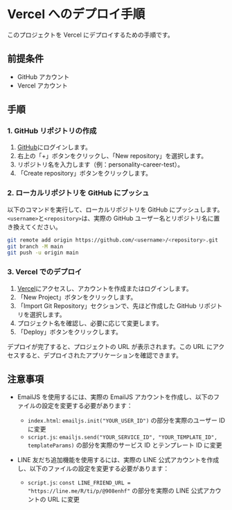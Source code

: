 # Vercel へのデプロイ手順

このプロジェクトを Vercel にデプロイするための手順です。

## 前提条件

- GitHub アカウント
- Vercel アカウント

## 手順

### 1. GitHub リポジトリの作成

1. [GitHub](https://github.com/)にログインします。
2. 右上の「+」ボタンをクリックし、「New repository」を選択します。
3. リポジトリ名を入力します（例：personality-career-test）。
4. 「Create repository」ボタンをクリックします。

### 2. ローカルリポジトリを GitHub にプッシュ

以下のコマンドを実行して、ローカルリポジトリを GitHub にプッシュします。
`<username>`と`<repository>`は、実際の GitHub ユーザー名とリポジトリ名に置き換えてください。

```bash
git remote add origin https://github.com/<username>/<repository>.git
git branch -M main
git push -u origin main
```

### 3. Vercel でのデプロイ

1. [Vercel](https://vercel.com/)にアクセスし、アカウントを作成またはログインします。
2. 「New Project」ボタンをクリックします。
3. 「Import Git Repository」セクションで、先ほど作成した GitHub リポジトリを選択します。
4. プロジェクト名を確認し、必要に応じて変更します。
5. 「Deploy」ボタンをクリックします。

デプロイが完了すると、プロジェクトの URL が表示されます。この URL にアクセスすると、デプロイされたアプリケーションを確認できます。

## 注意事項

- EmailJS を使用するには、実際の EmailJS アカウントを作成し、以下のファイルの設定を変更する必要があります：

  - `index.html`: `emailjs.init("YOUR_USER_ID")` の部分を実際のユーザー ID に変更
  - `script.js`: `emailjs.send("YOUR_SERVICE_ID", "YOUR_TEMPLATE_ID", templateParams)` の部分を実際のサービス ID とテンプレート ID に変更

- LINE 友だち追加機能を使用するには、実際の LINE 公式アカウントを作成し、以下のファイルの設定を変更する必要があります：
  - `script.js`: `const LINE_FRIEND_URL = "https://line.me/R/ti/p/@908enhf"` の部分を実際の LINE 公式アカウントの URL に変更
